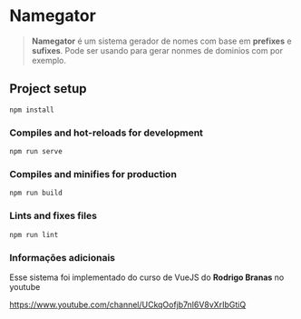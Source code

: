# Namegator
> __Namegator__ é um sistema gerador de nomes com base em __prefixes__ e __sufixes__. Pode ser usando para gerar nonmes de dominios com por exemplo.

## Project setup
```
npm install
```

### Compiles and hot-reloads for development
```
npm run serve
```

### Compiles and minifies for production
```
npm run build
```

### Lints and fixes files
```
npm run lint
```

### Informações adicionais
<span> Esse sistema foi implementado do curso de VueJS do __Rodrigo Branas__
 no youtube</span>
<br>

<https://www.youtube.com/channel/UCkqOofjb7nl6V8vXrIbGtiQ>